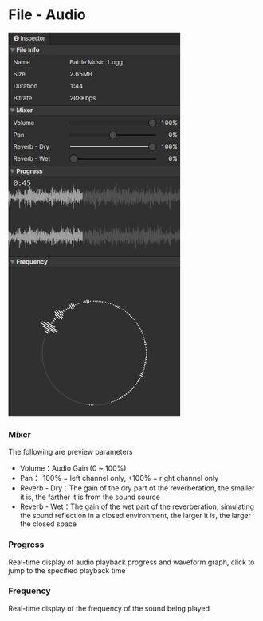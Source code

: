 # File - Audio

![](img/file-audio-1.png)

### Mixer

The following are preview parameters

- Volume：Audio Gain (0 ~ 100%)
- Pan：-100% = left channel only, +100% = right channel only
- Reverb - Dry：The gain of the dry part of the reverberation, the smaller it is, the farther it is from the sound source
- Reverb - Wet：The gain of the wet part of the reverberation, simulating the sound reflection in a closed environment, the larger it is, the larger the closed space

### Progress

Real-time display of audio playback progress and waveform graph, click to jump to the specified playback time

### Frequency

Real-time display of the frequency of the sound being played